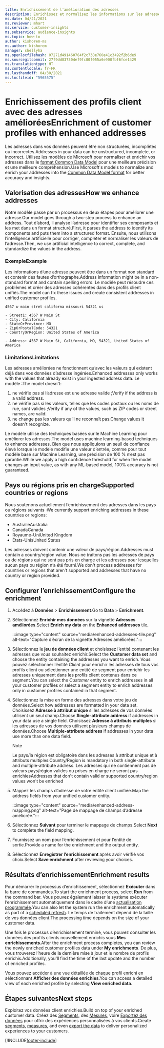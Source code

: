 ```yaml
---
title: Enrichissement de l’amélioration des adresses
description: Enrichissez et normalisez les informations sur les adresses des profils client avec les modèles Microsoft.
ms.date: 04/21/2021
ms.reviewer: mhart
ms.service: customer-insights
ms.subservice: audience-insights
ms.topic: how-to
author: kishorem-ms
ms.author: kishorem
manager: shellyha
ms.openlocfilehash: 07271d491460764f2c738e760e41c3492f2b6de9
ms.sourcegitcommit: 27f9dd837304ef9fc00f055a6e900fbf6fce1429
ms.translationtype: HT
ms.contentlocale: fr-FR
ms.lasthandoff: 04/30/2021
ms.locfileid: "5965575"
---
```

# <a name="enrichment-of-customer-profiles-with-enhanced-addresses"></a><span data-ttu-id="9dcfd-103">Enrichissement des profils client avec des adresses améliorées</span><span class="sxs-lookup"><span data-stu-id="9dcfd-103">Enrichment of customer profiles with enhanced addresses</span></span>

<span data-ttu-id="9dcfd-104">Les adresses dans vos données peuvent être non structurées, incomplètes ou incorrectes.</span><span class="sxs-lookup"><span data-stu-id="9dcfd-104">Addresses in your data can be unstructured, incomplete, or incorrect.</span></span> <span data-ttu-id="9dcfd-105">Utilisez les modèles de Microsoft pour normaliser et enrichir vos adresses dans le [format Common Data Model](/common-data-model/schema/core/applicationcommon/address) pour une meilleure précision et une meilleure compréhension.</span><span class="sxs-lookup"><span data-stu-id="9dcfd-105">Use Microsoft's models to normalize and enrich your addresses into the [Common Data Model format](/common-data-model/schema/core/applicationcommon/address) for better accuracy and insights.</span></span>

## <a name="how-we-enhance-addresses"></a><span data-ttu-id="9dcfd-106">Valorisation des adresses</span><span class="sxs-lookup"><span data-stu-id="9dcfd-106">How we enhance addresses</span></span>

<span data-ttu-id="9dcfd-107">Notre modèle passe par un processus en deux étapes pour améliorer une adresse.</span><span class="sxs-lookup"><span data-stu-id="9dcfd-107">Our model goes through a two-step process to enhance an address.</span></span> <span data-ttu-id="9dcfd-108">Tout d’abord, il analyse l’adresse pour identifier ses composants et les met dans un format structuré.</span><span class="sxs-lookup"><span data-stu-id="9dcfd-108">First, it parses the address to identify its components and puts them into a structured format.</span></span> <span data-ttu-id="9dcfd-109">Ensuite, nous utilisons l’intelligence artificielle pour corriger, compléter et normaliser les valeurs de l’adresse.</span><span class="sxs-lookup"><span data-stu-id="9dcfd-109">Then, we use artificial intelligence to correct, complete, and standardize the values in the address.</span></span>

### <a name="example"></a><span data-ttu-id="9dcfd-110">Exemple</span><span class="sxs-lookup"><span data-stu-id="9dcfd-110">Example</span></span>

<span data-ttu-id="9dcfd-111">Les informations d’une adresse peuvent être dans un format non standard et contenir des fautes d’orthographe.</span><span class="sxs-lookup"><span data-stu-id="9dcfd-111">Address information might be in a non-standard format and contain spelling errors.</span></span> <span data-ttu-id="9dcfd-112">Le modèle peut résoudre ces problèmes et créer des adresses cohérentes dans des profils client unifiés.</span><span class="sxs-lookup"><span data-stu-id="9dcfd-112">The model can fix these issues and create consistent addresses in unified customer profiles.</span></span>

```Input
4567 w main stret californa missouri 54321 us
```

```Output
- Street1: 4567 W Main St
- City: California
- StateOrProvince: MO
- ZipOrPostalCode: 54321
- CountryOrRegion: United States of America

- Address: 4567 W Main St, California, MO, 54321, United States of America
```

### <a name="limitations"></a><span data-ttu-id="9dcfd-113">Limitations</span><span class="sxs-lookup"><span data-stu-id="9dcfd-113">Limitations</span></span>

<span data-ttu-id="9dcfd-114">Les adresses améliorées ne fonctionnent qu’avec les valeurs qui existent déjà dans vos données d’adresse ingérées.</span><span class="sxs-lookup"><span data-stu-id="9dcfd-114">Enhanced addresses only works with the values that already exist in your ingested address data.</span></span> <span data-ttu-id="9dcfd-115">Le modèle :</span><span class="sxs-lookup"><span data-stu-id="9dcfd-115">The model doesn't:</span></span> 

1. <span data-ttu-id="9dcfd-116">ne vérifie pas si l’adresse est une adresse valide ;</span><span class="sxs-lookup"><span data-stu-id="9dcfd-116">Verify if the address is a valid address.</span></span>
2. <span data-ttu-id="9dcfd-117">ne vérifie pas si les valeurs, telles que les codes postaux ou les noms de rue, sont valides ;</span><span class="sxs-lookup"><span data-stu-id="9dcfd-117">Verify if any of the values, such as ZIP codes or street names, are valid.</span></span>
3. <span data-ttu-id="9dcfd-118">ne change pas les valeurs qu’il ne reconnaît pas.</span><span class="sxs-lookup"><span data-stu-id="9dcfd-118">Change values it doesn't recognize.</span></span>

<span data-ttu-id="9dcfd-119">Le modèle utilise des techniques basées sur le Machine Learning pour améliorer les adresses.</span><span class="sxs-lookup"><span data-stu-id="9dcfd-119">The model uses machine learning-based techniques to enhance addresses.</span></span> <span data-ttu-id="9dcfd-120">Bien que nous appliquions un seuil de confiance élevé lorsque le modèle modifie une valeur d’entrée, comme pour tout modèle basé sur Machine Learning, une précision de 100 % n’est pas garantie.</span><span class="sxs-lookup"><span data-stu-id="9dcfd-120">While we apply a high confidence threshold for when the model changes an input value, as with any ML-based model, 100% accuracy is not guaranteed.</span></span>

## <a name="supported-countries-or-regions"></a><span data-ttu-id="9dcfd-121">Pays ou régions pris en charge</span><span class="sxs-lookup"><span data-stu-id="9dcfd-121">Supported countries or regions</span></span>

<span data-ttu-id="9dcfd-122">Nous soutenons actuellement l’enrichissement des adresses dans les pays ou régions suivants :</span><span class="sxs-lookup"><span data-stu-id="9dcfd-122">We currently support enriching addresses in these countries or regions:</span></span> 

- <span data-ttu-id="9dcfd-123">Australie</span><span class="sxs-lookup"><span data-stu-id="9dcfd-123">Australia</span></span>
- <span data-ttu-id="9dcfd-124">Canada</span><span class="sxs-lookup"><span data-stu-id="9dcfd-124">Canada</span></span>
- <span data-ttu-id="9dcfd-125">Royaume-Uni</span><span class="sxs-lookup"><span data-stu-id="9dcfd-125">United Kingdom</span></span>
- <span data-ttu-id="9dcfd-126">États-Unis</span><span class="sxs-lookup"><span data-stu-id="9dcfd-126">United States</span></span>

<span data-ttu-id="9dcfd-127">Les adresses doivent contenir une valeur de pays/région.</span><span class="sxs-lookup"><span data-stu-id="9dcfd-127">Addresses must contain a country/region value.</span></span> <span data-ttu-id="9dcfd-128">Nous ne traitons pas les adresses de pays ou de régions qui ne sont pas pris en charge et les adresses pour lesquelles aucun pays ou région n’a été fourni.</span><span class="sxs-lookup"><span data-stu-id="9dcfd-128">We don't process addresses for countries or regions that aren't supported and addresses that have no country or region provided.</span></span>

## <a name="configure-the-enrichment"></a><span data-ttu-id="9dcfd-129">Configurer l’enrichissement</span><span class="sxs-lookup"><span data-stu-id="9dcfd-129">Configure the enrichment</span></span>

1. <span data-ttu-id="9dcfd-130">Accédez à **Données** > **Enrichissement**.</span><span class="sxs-lookup"><span data-stu-id="9dcfd-130">Go to **Data** > **Enrichment**.</span></span>

1. <span data-ttu-id="9dcfd-131">Sélectionnez **Enrichir mes données** sur la vignette **Adresses améliorées**.</span><span class="sxs-lookup"><span data-stu-id="9dcfd-131">Select **Enrich my data** on the **Enhanced addresses** tile.</span></span>

   :::image type="content" source="media/enhanced-addresses-tile.png" alt-text="Capture d’écran de la vignette Adresses améliorées.":::

1. <span data-ttu-id="9dcfd-133">Sélectionnez le **jeu de données client** et choisissez l’entité contenant les adresses que vous souhaitez enrichir.</span><span class="sxs-lookup"><span data-stu-id="9dcfd-133">Select the **Customer data set** and choose the entity containing the addresses you want to enrich.</span></span> <span data-ttu-id="9dcfd-134">Vous pouvez sélectionner l’entité *Client* pour enrichir les adresses de tous vos profils client ou sélectionner une entité de segment pour enrichir les adresses uniquement dans les profils client contenus dans ce segment.</span><span class="sxs-lookup"><span data-stu-id="9dcfd-134">You can select the *Customer* entity to enrich addresses in all your customer profiles or select a segment entity to enrich addresses only in customer profiles contained in that segment.</span></span>

1. <span data-ttu-id="9dcfd-135">Sélectionnez la mise en forme des adresses dans votre jeu de données.</span><span class="sxs-lookup"><span data-stu-id="9dcfd-135">Select how addresses are formatted in your data set.</span></span> <span data-ttu-id="9dcfd-136">Choisissez **Adresse à attribut unique** si les adresses de vos données utilisent un seul champ.</span><span class="sxs-lookup"><span data-stu-id="9dcfd-136">Choose **Single-attribute address** if addresses in your data use a single field.</span></span> <span data-ttu-id="9dcfd-137">Choisissez **Adresse à attributs multiples** si les adresses de vos données utilisent plusieurs champs de données.</span><span class="sxs-lookup"><span data-stu-id="9dcfd-137">Choose **Multiple-attribute address** if addresses in your data use more than one data field.</span></span>

   > [!NOTE]
   > <span data-ttu-id="9dcfd-138">Le pays/la région est obligatoire dans les adresses à attribut unique et à attributs multiples.</span><span class="sxs-lookup"><span data-stu-id="9dcfd-138">Country/Region is mandatory in both single-attribute and multiple-attribute address.</span></span> <span data-ttu-id="9dcfd-139">Les adresses qui ne contiennent pas de valeurs pays/région valides ou prises en charge ne seront pas enrichies</span><span class="sxs-lookup"><span data-stu-id="9dcfd-139">Addresses that don't contain valid or supported country/region values won't be enriched</span></span>

1.  <span data-ttu-id="9dcfd-140">Mappez les champs d’adresse de votre entité client unifiée.</span><span class="sxs-lookup"><span data-stu-id="9dcfd-140">Map the address fields from your unified customer entity.</span></span>

    :::image type="content" source="media/enhanced-address-mapping.png" alt-text="Page de mappage de champs d’adresse améliorée.":::

1. <span data-ttu-id="9dcfd-142">Sélectionnez **Suivant** pour terminer le mappage de champs.</span><span class="sxs-lookup"><span data-stu-id="9dcfd-142">Select **Next** to complete the field mapping.</span></span>

1. <span data-ttu-id="9dcfd-143">Fournissez un nom pour l’enrichissement et pour l’entité de sortie.</span><span class="sxs-lookup"><span data-stu-id="9dcfd-143">Provide a name for the enrichment and the output entity.</span></span>

1. <span data-ttu-id="9dcfd-144">Sélectionnez **Enregistrer l’enrichissement** après avoir vérifié vos choix.</span><span class="sxs-lookup"><span data-stu-id="9dcfd-144">Select **Save enrichment** after reviewing your choices.</span></span>

## <a name="enrichment-results"></a><span data-ttu-id="9dcfd-145">Résultats d’enrichissement</span><span class="sxs-lookup"><span data-stu-id="9dcfd-145">Enrichment results</span></span>

<span data-ttu-id="9dcfd-146">Pour démarrer le processus d’enrichissement, sélectionnez **Exécuter** dans la barre de commandes.</span><span class="sxs-lookup"><span data-stu-id="9dcfd-146">To start the enrichment process, select **Run** from the command bar.</span></span> <span data-ttu-id="9dcfd-147">Vous pouvez également laisser le système exécuter l’enrichissement automatiquement dans le cadre d’une [actualisation programmée](system.md#schedule-tab).</span><span class="sxs-lookup"><span data-stu-id="9dcfd-147">You can also let the system run the enrichment automatically as part of a [scheduled refresh](system.md#schedule-tab).</span></span> <span data-ttu-id="9dcfd-148">Le temps de traitement dépend de la taille de vos données client.</span><span class="sxs-lookup"><span data-stu-id="9dcfd-148">The processing time depends on the size of your customer data.</span></span>

<span data-ttu-id="9dcfd-149">Une fois le processus d’enrichissement terminé, vous pouvez consulter les données des profils clients nouvellement enrichis sous **Mes enrichissements**.</span><span class="sxs-lookup"><span data-stu-id="9dcfd-149">After the enrichment process completes, you can review the newly enriched customer profiles data under **My enrichments**.</span></span> <span data-ttu-id="9dcfd-150">De plus, vous trouverez l’heure de la dernière mise à jour et le nombre de profils enrichis.</span><span class="sxs-lookup"><span data-stu-id="9dcfd-150">Additionally, you'll find the time of the last update and the number of enriched profiles.</span></span>

<span data-ttu-id="9dcfd-151">Vous pouvez accéder à une vue détaillée de chaque profil enrichi en sélectionnant **Afficher des données enrichies**.</span><span class="sxs-lookup"><span data-stu-id="9dcfd-151">You can access a detailed view of each enriched profile by selecting **View enriched data**.</span></span>

## <a name="next-steps"></a><span data-ttu-id="9dcfd-152">Étapes suivantes</span><span class="sxs-lookup"><span data-stu-id="9dcfd-152">Next steps</span></span>

<span data-ttu-id="9dcfd-153">Exploitez vos données client enrichies.</span><span class="sxs-lookup"><span data-stu-id="9dcfd-153">Build on top of your enriched customer data.</span></span> <span data-ttu-id="9dcfd-154">Créez des [Segments](segments.md), des [Mesures](measures.md), voire [Exportez des données](export-destinations.md) pour offrir des expériences personnalisées à vos clients.</span><span class="sxs-lookup"><span data-stu-id="9dcfd-154">Create [segments](segments.md), [measures](measures.md), and even [export the data](export-destinations.md) to deliver personalized experiences to your customers.</span></span>

[!INCLUDE[footer-include](../includes/footer-banner.md)]
